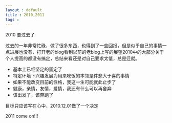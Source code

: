 ```yaml
---
layout : default 
title : 2010,2011
tags : 
---
```


2010 要过去了

过去的一年非常忙碌，做了很多东西，也得到了一些回报，但是似乎自己的事情一点进展也没有，打开老的blog看到以前的老blog上写的展望2010中的大部分关于个人提高的都没有搞定，总结来看还是对自己要求太低，总是迁就。

* 基本上已经坚定的蛋定了
* 特定环境下兴趣发展为用来吃饭的本领是件悲大于喜的事情
* 如果不能改变目前的性格，我这一生可能就此止步了
* 健康，亲情，友情，爱情，我还有什么可以再舍弃
* 该出发了，该奔跑了

目标只应该写在心中，2010.12.01做了一个决定

2011 come on!!!
